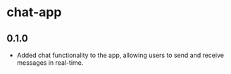 # chat-app

## 0.1.0
* Added chat functionality to the app, allowing users to send and receive messages in real-time.
